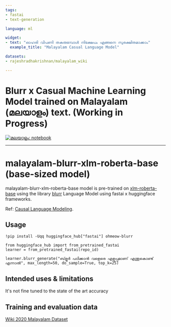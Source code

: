 ```yaml
---
tags:
- fastai
- text-generation

language: ml

widget:
- text: "ഓഹരി വിപണി തകരുമ്പോള്‍ നിക്ഷേപം എങ്ങനെ സുരക്ഷിതമാക്കാം"
  example_title: "Malayalam Casual Language Model"

datasets:
- rajeshradhakrishnan/malayalam_wiki

---
```


# Blurr x Casual Machine Learning Model trained on Malayalam (മലയാളം) text. (Working in Progress)


[![മലയാളം: notebook](https://img.shields.io/badge/മലയാളം%20-notebook-green.svg)](https://nbviewer.org/github/rajeshradhakrishnanmvk/kitchen2.0/blob/main/ml/malayalam_blurr_xlm_roberta_base.ipynb)


---

# malayalam-blurr-xlm-roberta-base (base-sized model)

malayalam-blurr-xlm-roberta-base model is pre-trained on [xlm-roberta-base](https://huggingface.co/xlm-roberta-base) using the library [blurr](https://ohmeow.github.io/blurr/) Language Model using fastai x huggingface frameworks.

Ref: [Causal Language Modeling](https://ohmeow.github.io/blurr/text-modeling-language-modeling.html#Causal-language-modeling). 

## Usage

```
!pip install -Uqq huggingface_hub["fastai"] ohmeow-blurr

from huggingface_hub import from_pretrained_fastai
learner = from_pretrained_fastai(repo_id)

learner.blurr_generate("ബ്‌ളൂർ പഠിക്കാൻ വളെരെ എളുപ്പമാണ് എന്തുകൊണ്ട് എന്നാൽ", max_length=50, do_sample=True, top_k=25)

```

## Intended uses & limitations

It's not fine tuned to the state of the art accuracy

## Training and evaluation data

[Wiki 2020 Malayalam Dataset ](https://huggingface.co/datasets/rajeshradhakrishnan/malayalam_wiki)
